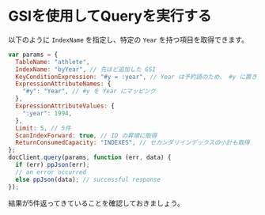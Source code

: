 # GSIを使用してQueryを実行する

以下のように `IndexName` を指定し、特定の `Year` を持つ項目を取得できます。

```jsx
var params = {
  TableName: "athlete",
  IndexName: "byYear", // 先ほど追加した GSI
  KeyConditionExpression: "#y = :year", // Year は予約語のため、 #y に置き換える
  ExpressionAttributeNames: {
    "#y": "Year", // #y を Year にマッピング
  },
  ExpressionAttributeValues: {
    ":year": 1994,
  },
  Limit: 5, // 5件
  ScanIndexForward: true, // ID の昇順に取得
  ReturnConsumedCapacity: "INDEXES", // セカンダリインデックスの小計も取得
};
docClient.query(params, function (err, data) {
  if (err) ppJson(err);
  // an error occurred
  else ppJson(data); // successful response
});
```

結果が5件返ってきていることを確認しておきましょう。